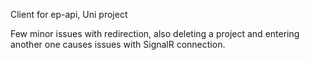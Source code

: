 Client for ep-api, Uni project

Few minor issues with redirection, also deleting a project and entering another one causes issues with SignalR connection.
